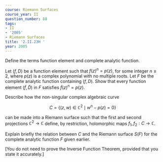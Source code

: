 ```yaml
---
course: Riemann Surfaces
course_year: II
question_number: 88
tags:
- II
- '2005'
- Riemann Surfaces
title: '2.II.23H '
year: 2005
---
```



Define the terms function element and complete analytic function.

Let $(f, D)$ be a function element such that $f(z)^{n}=p(z)$, for some integer $n \geqslant 2$, where $p(z)$ is a complex polynomial with no multiple roots. Let $F$ be the complete analytic function containing $(f, D)$. Show that every function element $(\tilde{f}, \tilde{D})$ in $F$ satisfies $\tilde{f}(z)^{n}=p(z) .$

Describe how the non-singular complex algebraic curve

$$C=\left\{(z, w) \in \mathbb{C}^{2} \mid w^{n}-p(z)=0\right\}$$

can be made into a Riemann surface such that the first and second projections $\mathbb{C}^{2} \rightarrow \mathbb{C}$ define, by restriction, holomorphic maps $f_{1}, f_{2}: C \rightarrow \mathbb{C}$.

Explain briefly the relation between $C$ and the Riemann surface $S(F)$ for the complete analytic function $F$ given earlier.

[You do not need to prove the Inverse Function Theorem, provided that you state it accurately.]